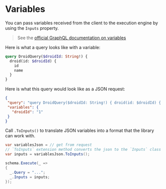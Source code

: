 # Variables

You can pass variables received from the client to the execution engine by using the `Inputs` property.

> See the [official GraphQL documentation on variables](http://graphql.org/learn/queries/#variables)

Here is what a query looks like with a variable:

```graphql
query DroidQuery($droidId: String!) {
  droid(id: $droidId) {
    id
    name
  }
}
```

Here is what this query would look like as a JSON request:

```json
{
 "query": "query DroidQuery($droidId: String!) { droid(id: $droidId) { id name } }",
 "variables": {
   "droidId": "1"
 }
}
```

Call `.ToInputs()` to translate JSON variables into a format that the library can work with.

```csharp
var variablesJson = // get from request
// `ToInputs` extension method converts the json to the `Inputs` class
var inputs = variablesJson.ToInputs();

schema.Execute(_ =>
{
  _.Query = "...";
  _.Inputs = inputs;
});
```
